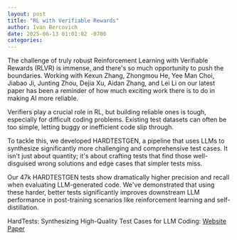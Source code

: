 ```yaml
---
layout: post
title: "RL with Verifiable Rewards"
author: Ivan Bercovich
date: 2025-06-13 01:01:02 -0700
categories:
---
```


The challenge of truly robust Reinforcement Learning with Verifiable Rewards (RLVR) is immense, and there's so much opportunity to push the boundaries. Working with Kexun Zhang, Zhongmou He, Yee Man Choi, Jiabao Ji, Junting Zhou, Dejia Xu, Aidan Zhang, and Lei Li on our latest paper has been a reminder of how much exciting work there is to do in making AI more reliable.

Verifiers play a crucial role in RL, but building reliable ones is tough, especially for difficult coding problems. Existing test datasets can often be too simple, letting buggy or inefficient code slip through.

To tackle this, we developed HARDTESTGEN, a pipeline that uses LLMs to synthesize significantly more challenging and comprehensive test cases. It isn't just about quantity; it's about crafting tests that find those well-disguised wrong solutions and edge cases that simpler tests miss.

Our 47k HARDTESTGEN tests show dramatically higher precision and recall when evaluating LLM-generated code.
We've demonstrated that using these harder, better tests significantly improves downstream LLM performance in post-training scenarios like reinforcement learning and self-distillation.

HardTests: Synthesizing High-Quality Test Cases for LLM Coding:
[Website](https://leililab.github.io/HardTests/)
[Paper](https://arxiv.org/abs/2505.24098)
